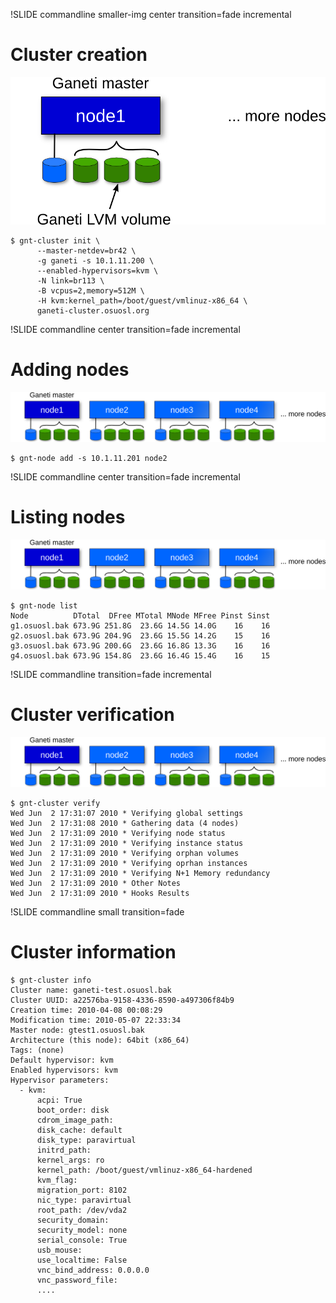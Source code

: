 !SLIDE commandline smaller-img center transition=fade incremental

# Cluster creation #

![cluster-creation](cluster-creation.png)

    $ gnt-cluster init \
          --master-netdev=br42 \
          -g ganeti -s 10.1.11.200 \
          --enabled-hypervisors=kvm \
          -N link=br113 \
          -B vcpus=2,memory=512M \
          -H kvm:kernel_path=/boot/guest/vmlinuz-x86_64 \
          ganeti-cluster.osuosl.org

!SLIDE commandline center transition=fade incremental

# Adding nodes #

![adding-nodes](adding-nodes.png)

    $ gnt-node add -s 10.1.11.201 node2

!SLIDE commandline center transition=fade incremental

# Listing nodes

![adding-nodes](adding-nodes.png)

    $ gnt-node list
    Node          DTotal  DFree MTotal MNode MFree Pinst Sinst
    g1.osuosl.bak 673.9G 251.8G  23.6G 14.5G 14.0G    16    16
    g2.osuosl.bak 673.9G 204.9G  23.6G 15.5G 14.2G    15    16
    g3.osuosl.bak 673.9G 200.6G  23.6G 16.8G 13.3G    16    16
    g4.osuosl.bak 673.9G 154.8G  23.6G 16.4G 15.4G    16    15

!SLIDE commandline transition=fade incremental

# Cluster verification #

![adding-nodes](adding-nodes.png)

    $ gnt-cluster verify
    Wed Jun  2 17:31:07 2010 * Verifying global settings
    Wed Jun  2 17:31:08 2010 * Gathering data (4 nodes)
    Wed Jun  2 17:31:09 2010 * Verifying node status
    Wed Jun  2 17:31:09 2010 * Verifying instance status
    Wed Jun  2 17:31:09 2010 * Verifying orphan volumes
    Wed Jun  2 17:31:09 2010 * Verifying oprhan instances
    Wed Jun  2 17:31:09 2010 * Verifying N+1 Memory redundancy
    Wed Jun  2 17:31:09 2010 * Other Notes
    Wed Jun  2 17:31:09 2010 * Hooks Results

!SLIDE commandline small transition=fade

# Cluster information #

    $ gnt-cluster info
    Cluster name: ganeti-test.osuosl.bak
    Cluster UUID: a22576ba-9158-4336-8590-a497306f84b9
    Creation time: 2010-04-08 00:08:29
    Modification time: 2010-05-07 22:33:34
    Master node: gtest1.osuosl.bak
    Architecture (this node): 64bit (x86_64)
    Tags: (none)
    Default hypervisor: kvm
    Enabled hypervisors: kvm
    Hypervisor parameters:
      - kvm:
          acpi: True
          boot_order: disk
          cdrom_image_path: 
          disk_cache: default
          disk_type: paravirtual
          initrd_path: 
          kernel_args: ro
          kernel_path: /boot/guest/vmlinuz-x86_64-hardened
          kvm_flag: 
          migration_port: 8102
          nic_type: paravirtual
          root_path: /dev/vda2
          security_domain: 
          security_model: none
          serial_console: True
          usb_mouse: 
          use_localtime: False
          vnc_bind_address: 0.0.0.0
          vnc_password_file: 
          ....
